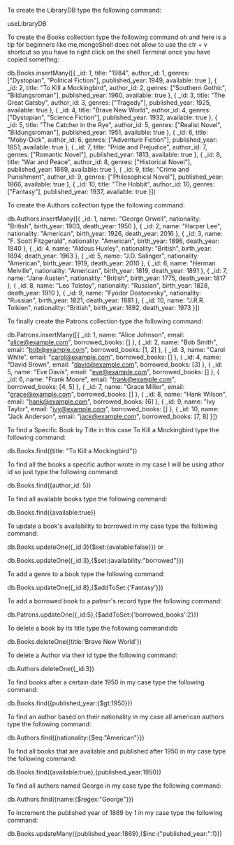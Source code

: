 To create the LibraryDB type the following command:

useLibraryDB
<!-- if for some reason you get a reference error use showdbs then useLibrary again -->

To create the Books collection type the following command oh and here is a tip for beginners like me,mongoShell does not allow to use the ctr + v shortcut so you have to right click on the shell Terminal once you have copied somethng:

db.Books.insertMany([{ _id: 1, title: "1984", author_id: 1, genres: ["Dystopian", "Political Fiction"], published_year: 1949, available: true }, { _id: 2, title: "To Kill a Mockingbird", author_id: 2, genres: ["Southern Gothic", "Bildungsroman"], published_year: 1960, available: true }, { _id: 3, title: "The Great Gatsby", author_id: 3, genres: ["Tragedy"], published_year: 1925, available: true }, { _id: 4, title: "Brave New World", author_id: 4, genres: ["Dystopian", "Science Fiction"], published_year: 1932, available: true }, { _id: 5, title: "The Catcher in the Rye", author_id: 5, genres: ["Realist Novel", "Bildungsroman"], published_year: 1951, available: true }, { _id: 6, title: "Moby-Dick", author_id: 6, genres: ["Adventure Fiction"], published_year: 1851, available: true }, { _id: 7, title: "Pride and Prejudice", author_id: 7, genres: ["Romantic Novel"], published_year: 1813, available: true }, { _id: 8, title: "War and Peace", author_id: 8, genres: ["Historical Novel"], published_year: 1869, available: true }, { _id: 9, title: "Crime and Punishment", author_id: 9, genres: ["Philosophical Novel"], published_year: 1866, available: true }, { _id: 10, title: "The Hobbit", author_id: 10, genres: ["Fantasy"], published_year: 1937, available: true }])

To create the Authors collection type the following command:

db.Authors.insertMany([{ _id: 1, name: "George Orwell", nationality: "British", birth_year: 1903, death_year: 1950 }, { _id: 2, name: "Harper Lee", nationality: "American", birth_year: 1926, death_year: 2016 }, { _id: 3, name: "F. Scott Fitzgerald", nationality: "American", birth_year: 1896, death_year: 1940 }, { _id: 4, name: "Aldous Huxley", nationality: "British", birth_year: 1894, death_year: 1963 }, { _id: 5, name: "J.D. Salinger", nationality: "American", birth_year: 1919, death_year: 2010 }, { _id: 6, name: "Herman Melville", nationality: "American", birth_year: 1819, death_year: 1891 }, { _id: 7, name: "Jane Austen", nationality: "British", birth_year: 1775, death_year: 1817 }, { _id: 8, name: "Leo Tolstoy", nationality: "Russian", birth_year: 1828, death_year: 1910 }, { _id: 9, name: "Fyodor Dostoevsky", nationality: "Russian", birth_year: 1821, death_year: 1881 }, { _id: 10, name: "J.R.R. Tolkien", nationality: "British", birth_year: 1892, death_year: 1973 }])

To finally create the Patrons collection type the following command:

db.Patrons.insertMany([{ _id: 1, name: "Alice Johnson", email: "alice@example.com", borrowed_books: [] }, { _id: 2, name: "Bob Smith", email: "bob@example.com", borrowed_books: [1, 2] }, { _id: 3, name: "Carol White", email: "carol@example.com", borrowed_books: [] }, { _id: 4, name: "David Brown", email: "david@example.com", borrowed_books: [3] }, { _id: 5, name: "Eve Davis", email: "eve@example.com", borrowed_books: [] }, { _id: 6, name: "Frank Moore", email: "frank@example.com", borrowed_books: [4, 5] }, { _id: 7, name: "Grace Miller", email: "grace@example.com", borrowed_books: [] }, { _id: 8, name: "Hank Wilson", email: "hank@example.com", borrowed_books: [6] }, { _id: 9, name: "Ivy Taylor", email: "ivy@example.com", borrowed_books: [] }, { _id: 10, name: "Jack Anderson", email: "jack@example.com", borrowed_books: [7, 8] }])

To find a Specific Book by Title in this case To Kill a Mockingbird type the following command:

db.Books.find({title: "To Kill a Mockingbird"})

To find all the books a specific author wrote in my case I will be using athor id so just type the following command:

db.Books.find({author_id: 5})

To find all available books type the following command:

db.Books.find({available:true})

To update a book's availability to borrowed in my case type the following command:

db.Books.updateOne({_id:3}{$set:{avalable:false}}) or 

db.Books.updateOne({_id:3},{$set:{availability:"borrowed"}})
<!-- Note this will add a new field if it doesn't exist -->

To add a genre to a book type the following command:

db.Books.updateOne({_id:8},{$addToSet:{'Fantasy'}})

To add a borrowed book to a patron's record type the following command:

db.Patrons.updateOne({_id:5},{$addToSet:{'borrowed_books':2}})

To delete a book by its title type the following command:db 

db.Books.deleteOne({title:'Brave New World'})

To delete a Author via their id type the following command:

db.Authors.deleteOne({_id:3})

To find books after a certain date 1950 in my case type the following command:

db.Books.find({published_year:{$gt:1950}})

To find an author based on their nationality in my case all american authors type the following command:

db.Authors.find({nationality:{$eq:"American"}})

To find all books that are available and published after 1950 in my case type the following command:

db.Books.find({available:true},{published_year:1950})
<!-- Note this will return books published before and after 1950,no idea why-->

To find all authors named George in my case type the following command:

db.Authors.find({name:{$regex:"George"}})

To increment the published year of 1869 by 1 in my case type the following command:

db.Books.updateMany({published_year:1869},{$inc:{"published_year:":1}})